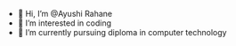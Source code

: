 - 👋 Hi, I’m @Ayushi Rahane
- 👀 I’m interested in coding
- 🌱 I’m currently pursuing diploma in computer technology

<!---
Ayushi-Rahane/Ayushi-Rahane is a ✨ special ✨ repository because its `README.md` (this file) appears on your GitHub profile.
You can click the Preview link to take a look at your changes.
--->
